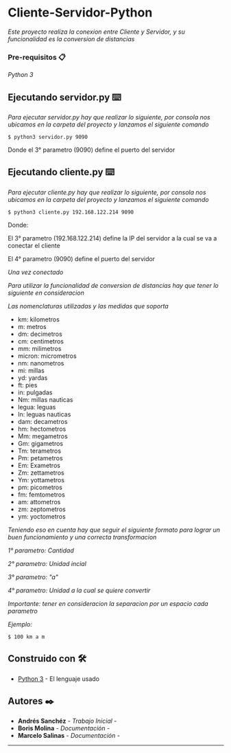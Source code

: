# Cliente-Servidor-Python

_Este proyecto realiza la conexion entre Cliente y Servidor, y su funcionalidad es la conversion de distancias_

### Pre-requisitos 📋

_Python 3_

## Ejecutando servidor.py ⌨️

_Para ejecutar servidor.py hay que realizar lo siguiente, por consola nos ubicamos en la carpeta del proyecto y lanzamos el siguiente comando_

```
$ python3 servidor.py 9090
```

Donde el 3° parametro (9090) define el puerto del servidor

## Ejecutando cliente.py ⌨️

_Para ejecutar cliente.py hay que realizar lo siguiente, por consola nos ubicamos en la carpeta del proyecto y lanzamos el siguiente comando_

```
$ python3 cliente.py 192.168.122.214 9090
```

Donde:

El 3° parametro (192.168.122.214) define la IP del servidor a la cual se va a conectar el cliente

El 4° parametro (9090) define el puerto del servidor

_Una vez conectado_

_Para utilizar la funcionalidad de conversion de distancias hay que tener lo siguiente en consideracion_

_Las nomenclaturas utilizadas y las medidas que soporta_

- km: kilometros
- m: metros
- dm: decimetros
- cm: centimetros
- mm: milimetros
- micron: micrometros
- nm: nanometros
- mi: millas
- yd: yardas
- ft: pies
- in: pulgadas
- Nm: millas nauticas
- legua: leguas
- ln: leguas nauticas
- dam: decametros
- hm: hectometros
- Mm: megametros
- Gm: gigametros
- Tm: terametros
- Pm: petametros
- Em: Exametros
- Zm: zettametros
- Ym: yottametros
- pm: picometros
- fm: femtometros
- am: attometros
- zm: zeptometros
- ym: yoctometros
        
_Teniendo eso en cuenta hay que seguir el siguiente formato para lograr un buen funcionamiento y una correcta transformacion_

_1° parametro: Cantidad_

_2° parametro: Unidad incial_

_3° parametro: "a"_

_4° parametro: Unidad a la cual se quiere convertir_

_Importante: tener en consideracion la separacion por un espacio cada parametro_

_Ejemplo:_

```
$ 100 km a m
```

## Construido con 🛠️

* [Python 3](https://www.python.org/) - El lenguaje usado

## Autores ✒️

* **Andrés Sanchéz** - *Trabajo Inicial* -
* **Boris Molina** - *Documentación* -
* **Marcelo Salinas** - *Documentación* -

---

